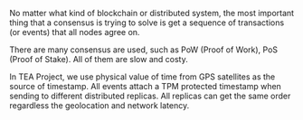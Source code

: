 No matter what kind of blockchain or distributed system, the most important thing that a consensus is trying to solve is get a sequence of transactions (or events) that all nodes agree on.

There are many consensus are used, such as PoW (Proof of Work), PoS (Proof of Stake). All of them are slow and costy. 

In TEA Project, we use physical value of time from GPS satellites as the source of timestamp. All events attach a TPM protected timestamp when sending to different distributed replicas. All replicas can get the same order regardless the geolocation and network latency. 